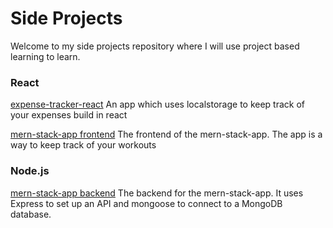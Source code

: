 # Side Projects
Welcome to my side projects repository where I will use project based learning to learn.

### React
[expense-tracker-react](https://github.com/HoussemDodor/side-projects/tree/main/expense-tracker-react)
An app which uses localstorage to keep track of your expenses build in react

[mern-stack-app frontend](https://github.com/HoussemDodor/side-projects/tree/main/mern-stack-app/frontend)
The frontend of the mern-stack-app. The app is a way to keep track of your workouts

### Node.js
[mern-stack-app backend](https://github.com/HoussemDodor/side-projects/tree/main/mern-stack-app/backend)
The backend for the mern-stack-app. It uses Express to set up an API and mongoose to connect to a MongoDB database.


